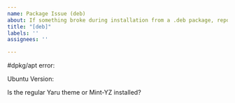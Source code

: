 ```yaml
---
name: Package Issue (deb)
about: If something broke during installation from a .deb package, report it here.
title: "[deb]"
labels: ''
assignees: ''

---
```


#dpkg/apt error:


Ubuntu Version:


Is the regular Yaru theme or Mint-YZ installed?
